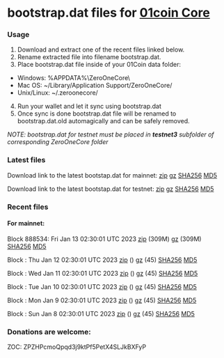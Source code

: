 # bootstrap.dat files for [01coin Core](https://01coin.io)

### Usage

1. Download and extract one of the recent files linked below.
2. Rename extracted file into filename bootstrap.dat.
3. Place bootstrap.dat file inside of your 01Coin data folder:
 - Windows: %APPDATA%\ZeroOneCore\
 - Mac OS: ~/Library/Application Support/ZeroOneCore/
 - Unix/Linux: ~/.zeroonecore/
4. Run your wallet and let it sync using bootstrap.dat
5. Once sync is done bootstrap.dat file will be renamed to bootstrap.dat.old automagically and can be safely removed.

_NOTE: bootstrap.dat for testnet must be placed in **testnet3** subfolder of corresponding ZeroOneCore folder_

### Latest files
Download link to the latest bootstap.dat for mainnet: [zip](https://files.01coin.io/mainnet/bootstrap.dat.zip) [gz](https://files.01coin.io/mainnet/bootstrap.dat.tar.gz) [SHA256](https://files.01coin.io/mainnet/sha256.txt) [MD5](https://files.01coin.io/mainnet/md5.txt)

Download link to the latest bootstap.dat for testnet: [zip](https://files.01coin.io/testnet/bootstrap.dat.zip) [gz](https://files.01coin.io/testnet/bootstrap.dat.tar.gz) [SHA256](https://files.01coin.io/testnet/sha256.txt) [MD5](https://files.01coin.io/testnet/md5.txt)

### Recent files

#### For mainnet:

Block 888534: Fri Jan 13 02:30:01 UTC 2023 [zip](https://files.01coin.io/mainnet/2023-01-13/bootstrap.dat.zip) (309M) [gz](https://files.01coin.io/mainnet/2023-01-13/bootstrap.dat.tar.gz) (309M) [SHA256](https://files.01coin.io/mainnet/2023-01-13/sha256.txt) [MD5](https://files.01coin.io/mainnet/2023-01-13/md5.txt)

Block : Thu Jan 12 02:30:01 UTC 2023 [zip](https://files.01coin.io/mainnet/2023-01-12/bootstrap.dat.zip) () [gz](https://files.01coin.io/mainnet/2023-01-12/bootstrap.dat.tar.gz) (45) [SHA256](https://files.01coin.io/mainnet/2023-01-12/sha256.txt) [MD5](https://files.01coin.io/mainnet/2023-01-12/md5.txt)

Block : Wed Jan 11 02:30:01 UTC 2023 [zip](https://files.01coin.io/mainnet/2023-01-11/bootstrap.dat.zip) () [gz](https://files.01coin.io/mainnet/2023-01-11/bootstrap.dat.tar.gz) (45) [SHA256](https://files.01coin.io/mainnet/2023-01-11/sha256.txt) [MD5](https://files.01coin.io/mainnet/2023-01-11/md5.txt)

Block : Tue Jan 10 02:30:01 UTC 2023 [zip](https://files.01coin.io/mainnet/2023-01-10/bootstrap.dat.zip) () [gz](https://files.01coin.io/mainnet/2023-01-10/bootstrap.dat.tar.gz) (45) [SHA256](https://files.01coin.io/mainnet/2023-01-10/sha256.txt) [MD5](https://files.01coin.io/mainnet/2023-01-10/md5.txt)

Block : Mon Jan  9 02:30:01 UTC 2023 [zip](https://files.01coin.io/mainnet/2023-01-09/bootstrap.dat.zip) () [gz](https://files.01coin.io/mainnet/2023-01-09/bootstrap.dat.tar.gz) (45) [SHA256](https://files.01coin.io/mainnet/2023-01-09/sha256.txt) [MD5](https://files.01coin.io/mainnet/2023-01-09/md5.txt)

Block : Sun Jan  8 02:30:01 UTC 2023 [zip](https://files.01coin.io/mainnet/2023-01-08/bootstrap.dat.zip) () [gz](https://files.01coin.io/mainnet/2023-01-08/bootstrap.dat.tar.gz) (45) [SHA256](https://files.01coin.io/mainnet/2023-01-08/sha256.txt) [MD5](https://files.01coin.io/mainnet/2023-01-08/md5.txt)


### Donations are welcome:

ZOC: ZPZHPcmoQpqd3j9ktPf5PetX4SLJkBXFyP
